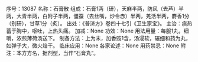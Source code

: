序号：13087
名称：石膏散
组成：石膏1两（研），天麻半两，防风（去芦）半两，大青半两，白附子半两，僵蚕（去丝嘴，炒令赤）半两，羌活半两，麝香1分（别研），甘草1分（炙）。
出处：《普济方》卷四十七引《卫生家宝》。
主治：痰热蓄于胸中，呕吐，上热头痛。
加减：None
功效：None
用法用量：每服1丸，细嚼，浓煎薄荷汤送下。
制备方法：上为末，加香豉1含，汤浸软，碾细和药为丸，如弹子大，微火焙干。
临床应用：None
各家论述：None
用药禁忌：None
附注：本方方名，据剂型，当作“石膏丸”。
